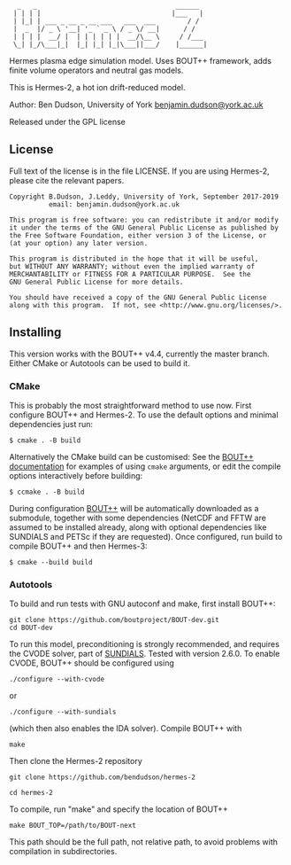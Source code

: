       _   _                                   ______
     | | | |                                 |___   |
     | |_| | ___ _ __ _ __ ___   ___  ___        / /
     |  _  |/ _ \ '__| '_ ` _ \ / _ \/ __|      / /
     | | | |  __/ |  | | | | | |  __/\__ \     / /___
     \_| |_/\___|_|  |_| |_| |_|\___||___/    |______| 


Hermes plasma edge simulation model. Uses BOUT++ framework, adds finite volume
operators and neutral gas models.

This is Hermes-2, a hot ion drift-reduced model.

Author: Ben Dudson, University of York <benjamin.dudson@york.ac.uk>

Released under the GPL license

## License

Full text of the license is in the file LICENSE. If you are using Hermes-2,
please cite the relevant papers.

    Copyright B.Dudson, J.Leddy, University of York, September 2017-2019
              email: benjamin.dudson@york.ac.uk

    This program is free software: you can redistribute it and/or modify
    it under the terms of the GNU General Public License as published by
    the Free Software Foundation, either version 3 of the License, or
    (at your option) any later version.

    This program is distributed in the hope that it will be useful,
    but WITHOUT ANY WARRANTY; without even the implied warranty of
    MERCHANTABILITY or FITNESS FOR A PARTICULAR PURPOSE.  See the
    GNU General Public License for more details.

    You should have received a copy of the GNU General Public License
    along with this program.  If not, see <http://www.gnu.org/licenses/>.

## Installing

This version works with the BOUT++ v4.4, currently the master branch.
Either CMake or Autotools can be used to build it.

### CMake

This is probably the most straightforward method to use now.  First
configure BOUT++ and Hermes-2. To use the default options and minimal
dependencies just run:

    $ cmake . -B build

Alternatively the CMake build can be customised: See the [BOUT++
documentation](https://bout-dev.readthedocs.io/en/latest/user_docs/installing.html#cmake)
for examples of using `cmake` arguments, or edit the compile options
interactively before building:

    $ ccmake . -B build

During configuration
[BOUT++](https://github.com/boutproject/BOUT-dev/) will be
automatically downloaded as a submodule, together with some
dependencies (NetCDF and FFTW are assumed to be installed already,
along with optional dependencies like SUNDIALS and PETSc if they are
requested).  Once configured, run build to compile BOUT++ and then
Hermes-3:

    $ cmake --build build

### Autotools

To build and run tests with GNU autoconf and make, first install BOUT++:

    git clone https://github.com/boutproject/BOUT-dev.git
    cd BOUT-dev

To run this model, preconditioning is strongly recommended, and requires the CVODE solver, part of [SUNDIALS](http://computation.llnl.gov/projects/sundials).
Tested with version 2.6.0. To enable CVODE, BOUT++ should be configured using

    ./configure --with-cvode

or

    ./configure --with-sundials

(which then also enables the IDA solver). Compile BOUT++ with

    make

Then clone the Hermes-2 repository

    git clone https://github.com/bendudson/hermes-2

    cd hermes-2


To compile, run "make" and specify the location of BOUT++

    make BOUT_TOP=/path/to/BOUT-next

This path should be the full path, not relative path, to avoid
problems with compilation in subdirectories.
